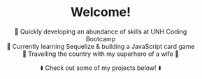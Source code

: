 <!-- <div style="position:absolute; 
    background-image: url(bg-img.jfif); 
    background-size: contain;
    background-repeat: no-repeat;
    width: 100%;
    height: 0; 
    padding-top:67%; 
    background-blend-mode: multiply">
</div> -->

<div style="background-image: url(bg-img.jfif); 
    background-size: cover;
    background-repeat: no-repeat;
    padding:2rem" 
    align="center">

# Welcome!

📖 Quickly developing an abundance of skills at UNH Coding Bootcamp  
🧪 Currently learning Sequelize & building a JavaScript card game  
🚙 Travelling the country with my superhero of a wife 🏥  

⬇️ Check out some of my projects below! ⬇️

</div>
<!--
**JoelDore/JoelDore** is a ✨ _special_ ✨ repository because its `README.md` (this file) appears on your GitHub profile.

# Ideas:
- 🔭 Currently working on...
- 👯 Looking to collaborate on...
- 🤔 Looking for help with...
- 💬 Ask me about...
- 📫 How to reach me: 
- ⚡ Fun fact: 
-->
